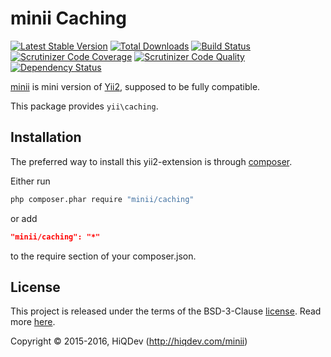 minii Caching
=============

[![Latest Stable Version](https://poser.pugx.org/minii/caching/v/stable)](https://packagist.org/packages/minii/caching)
[![Total Downloads](https://poser.pugx.org/minii/caching/downloads)](https://packagist.org/packages/minii/caching)
[![Build Status](https://img.shields.io/travis/hiqdev/minii-caching.svg)](https://travis-ci.org/hiqdev/minii-caching)
[![Scrutinizer Code Coverage](https://img.shields.io/scrutinizer/coverage/g/hiqdev/minii-caching.svg)](https://scrutinizer-ci.com/g/hiqdev/minii-caching/)
[![Scrutinizer Code Quality](https://img.shields.io/scrutinizer/g/hiqdev/minii-caching.svg)](https://scrutinizer-ci.com/g/hiqdev/minii-caching/)
[![Dependency Status](https://www.versioneye.com/php/minii:caching/dev-master/badge.svg)](https://www.versioneye.com/php/minii:caching/dev-master)

[minii](https://github.com/hiqdev/minii-core) is mini version of [Yii2](http://yiiframework.com/), supposed to be fully compatible.

This package provides `yii\caching`.

## Installation

The preferred way to install this yii2-extension is through [composer](http://getcomposer.org/download/).

Either run

```sh
php composer.phar require "minii/caching"
```

or add

```json
"minii/caching": "*"
```

to the require section of your composer.json.

## License

This project is released under the terms of the BSD-3-Clause [license](LICENSE).
Read more [here](http://choosealicense.com/licenses/bsd-3-clause).

Copyright © 2015-2016, HiQDev (http://hiqdev.com/minii)
